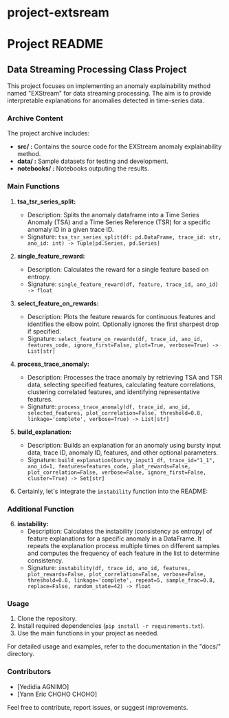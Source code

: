 # project-extsream

# Project README

## Data Streaming Processing Class Project

This project focuses on implementing an anomaly explainability method named "EXStream" for data streaming processing. The aim is to provide interpretable explanations for anomalies detected in time-series data.

### Archive Content

The project archive includes:

- **src/ :** Contains the source code for the EXStream anomaly explainability method.
- **data/ :** Sample datasets for testing and development.
- **notebooks/ :** Notebooks outputing the results.

### Main Functions

1. **tsa_tsr_series_split:**
   - Description: Splits the anomaly dataframe into a Time Series Anomaly (TSA) and a Time Series Reference (TSR) for a specific anomaly ID in a given trace ID.
   - Signature: `tsa_tsr_series_split(df: pd.DataFrame, trace_id: str, ano_id: int) -> Tuple[pd.Series, pd.Series]`

2. **single_feature_reward:**
   - Description: Calculates the reward for a single feature based on entropy.
   - Signature: `single_feature_reward(df, feature, trace_id, ano_id) -> float`

3. **select_feature_on_rewards:**
   - Description: Plots the feature rewards for continuous features and identifies the elbow point. Optionally ignores the first sharpest drop if specified.
   - Signature: `select_feature_on_rewards(df, trace_id, ano_id, features_code, ignore_first=False, plot=True, verbose=True) -> List[str]`

4. **process_trace_anomaly:**
   - Description: Processes the trace anomaly by retrieving TSA and TSR data, selecting specified features, calculating feature correlations, clustering correlated features, and identifying representative features.
   - Signature: `process_trace_anomaly(df, trace_id, ano_id, selected_features, plot_correlation=False, threshold=0.8, linkage='complete', verbose=True) -> List[str]`

5. **build_explanation:**
   - Description: Builds an explanation for an anomaly using bursty input data, trace ID, anomaly ID, features, and other optional parameters.
   - Signature: `build_explanation(bursty_input1_df, trace_id="1_1", ano_id=1, features=features_code, plot_rewards=False, plot_correlation=False, verbose=False, ignore_first=False, cluster=True) -> Set[str]`

6. Certainly, let's integrate the `instability` function into the README:

### Additional Function

6. **instability:**
   - Description: Calculates the instability (consistency as entropy) of feature explanations for a specific anomaly in a DataFrame. It repeats the explanation process multiple times on different samples and computes the frequency of each feature in the list to determine consistency.
   - Signature: `instability(df, trace_id, ano_id, features, plot_rewards=False, plot_correlation=False, verbose=False, threshold=0.8, linkage='complete', repeat=5, sample_frac=0.8, replace=False, random_state=42) -> float`


### Usage

1. Clone the repository.
2. Install required dependencies (`pip install -r requirements.txt`).
3. Use the main functions in your project as needed.

For detailed usage and examples, refer to the documentation in the "docs/" directory.

### Contributors

- [Yedidia AGNIMO]
- [Yann Eric CHOHO CHOHO]

Feel free to contribute, report issues, or suggest improvements.
